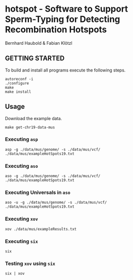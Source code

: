 # hotspot - Software to Support Sperm-Typing for Detecting Recombination Hotspots
Bernhard Haubold & Fabian Klötzl

## GETTING STARTED

To build and install all programs execute the following steps.

    autoreconf -i
    ./configure
    make
    make install

## Usage

Download the example data.

    make get-chr19-data-mus

### Executing `asp`
    asp -g ./data/mus/genome/ -s ./data/mus/vcf/ ./data/mus/exampleHotSpots19.txt
### Executing `aso`
    aso -g ./data/mus/genome/ -s ./data/mus/vcf/ ./data/mus/exampleHotSpots19.txt
### Executing Universals in `aso`
    aso -u -g ./data/mus/genome/ -s ./data/mus/vcf/ ./data/mus/exampleHotSpots19.txt
### Executing `xov`
    xov ./data/mus/exampleResults.txt
### Executing `six`
    six
### Testing `xov` using `six`
    six | xov
